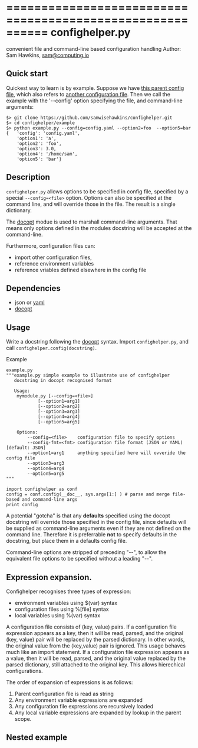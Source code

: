 ==========================================================
confighelper.py
===========================================================
convenient file and command-line based configuration handling
Author: Sam Hawkins, sam@computing.io

## Quick start

Quickest way to learn is by example. Suppose we have [this parent config file](example/config.yaml), which also refers to 
[another configuration file](example/c2.yaml). Then we call the example with the '--config' option specifying the file, 
and command-line arguments:


    $> git clone https://github.com/samwisehawkins/confighelper.git
	$> cd confighelper/example
	$> python example.py --config=config.yaml --option2=foo  --option5=bar
    {   'config': 'config.yaml',
        'option1': 'a',
        'option2': 'foo',
        'option3': 3.0,
        'option4': '/home/sam',
        'option5': 'bar'}


## Description
`confighelper.py` allows options to be specified in config file, specified by a special `--config=<file>` option.
Options can also be specified at the command line, and will override those in the file. 
The result is a single dictionary.

The [docopt](https://github.com/docopt/docopt) modue is used to marshall
command-line arguments.  That means only options defined in the modules docstring will
be accepted at the command-line. 

Furthermore, configuration files can:

* import other configuration files, 
* reference environment variables
* reference vriables defined elsewhere in the config file


## Dependencies

* json or [yaml](http://pyyaml.org/)
* [docopt](https://github.com/docopt/docopt)


## Usage

Write a docstring following the [docopt](http://docopt.org/) syntax. Import
`confighelper.py`, and call `confighelper.config(docstring)`. 


Example  

    example.py
    """example.py simple example to illustrate use of confighelper
	   docstring in docopt recognised format
       
	   Usage: 
        mymodule.py [--config=<file>]
                [--option1=arg1]
                [--option2=arg2]
                [--option3=arg3]
                [--option4=arg4]
                [--option5=arg5]
    
        Options:
            --config=<file>    configuration file to specify options
            --config-fmt=<fmt> configuration file format (JSON or YAML) [default: JSON]
            --option1=arg1     anything specified here will ovveride the config file 
            --option3=arg3
            --option4=arg4
            --option5=arg5
	"""
    
    import confighelper as conf
    config = conf.config(__doc__, sys.argv[1:] ) # parse and merge file-based and command-line args
    print config


A potential "gotcha" is that any **defaults** specified using the docopt docstring will override those specified in the config file, 
since defaults will be supplied as command-line arguments even if they are not defined on the command line.
Therefore it is preferrable **not** to specify defaults in the docstring, but place them in a defaults config file. 

Command-line options are stripped of preceding "--", to allow the equivalent file options to be specified without a leading "--". 

## Expression expansion. 

Confighelper recognises three types of expression:
 * environment variables using $(var) syntax
 * configuration files using %[file] syntax
 * local variables using %(var) syntax
 
 A configuration file consists of (key, value) pairs. If a configuration file expression appears as a key, then it will
 be read, parsed, and the original (key, value) pair will be replaced by the parsed dictionary.  In other words, the original 
 value from the (key,value) pair is ignored.  This usage behaves much like an import statement.  If a configuration file 
 expression appears as a value, then it will be read, parsed, and the original value replaced by the parsed dictionary, still
 attached to the original key. This allows hierechical configurations.

The order of expansion of expressions is as follows:

 1. Parent configuration file is read as string
 2. Any environment variable expressions are expanded
 3. Any configuration file expressions are recursively loaded
 4. Any local variable expressions are expanded by lookup in the parent scope.
 
 
## Nested example


